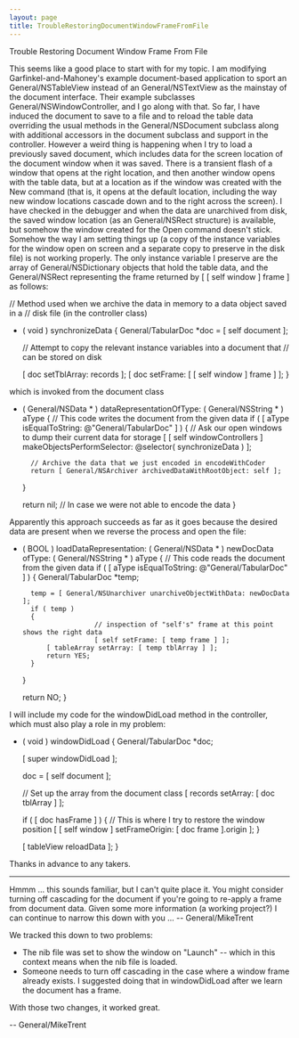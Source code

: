 ```yaml
---
layout: page
title: TroubleRestoringDocumentWindowFrameFromFile
---
```


Trouble Restoring Document Window Frame From File

This seems like a good place to start with for my topic. I am modifying Garfinkel-and-Mahoney's example document-based application to sport an General/NSTableView instead of an General/NSTextView as the mainstay of the document interface. Their example subclasses General/NSWindowController, and I go along with that. So far, I have induced the document to save to a file and to reload the table data overriding the usual methods in the General/NSDocument subclass along with additional accessors in the document subclass and support in the controller. However a weird thing is happening when I try to load a previously saved document, which includes data for the screen location of the document window when it was saved. There is a transient flash of a window that opens at the right location, and then another window opens with the table data, but at a location as if the window was created with the New command (that is, it opens at the default location, including the way new window locations cascade down and to the right across the screen). I have checked in the debugger and when the data are unarchived from disk, the saved window location (as an General/NSRect structure) is available, but somehow the window created for the Open command doesn't stick. Somehow the way I am setting things up (a copy of the instance variables for the window open on screen and a separate copy to preserve in the disk file) is not working properly. The only instance variable I preserve are the array of General/NSDictionary objects that hold the table data, and the General/NSRect representing the frame returned by [ [ self window ] frame ] as follows:
    
// Method used when we archive the data in memory to a data object saved in a 
// disk file (in the controller class)

- ( void ) synchronizeData
{
	General/TabularDoc *doc = [ self document ];
	
	// Attempt to copy the relevant instance variables into a document that 
        // can be stored on disk
	
	[ doc setTblArray: records ];
	[ doc setFrame: [ [ self window ] frame ] ];
}

 which is invoked from the document class
    
- ( General/NSData * ) dataRepresentationOfType: ( General/NSString * ) aType
{
	// This code writes the document from the given data
	if ( [ aType isEqualToString: @"General/TabularDoc" ] )
	{
		// Ask our open windows to dump their current data for storage
		[ [ self windowControllers ]
			makeObjectsPerformSelector: @selector( synchronizeData ) ];
		
		// Archive the data that we just encoded in encodeWithCoder
		return [ General/NSArchiver archivedDataWithRootObject: self ];
	}
	
	return nil;		// In case we were not able to encode the data
}

Apparently this approach succeeds as far as it goes because the desired data are present when we reverse the process and open the file:
    
- ( BOOL ) loadDataRepresentation: ( General/NSData * ) newDocData ofType: ( General/NSString * ) aType
{
	// This code reads the document from the given data
	if ( [ aType isEqualToString: @"General/TabularDoc" ] )
	{
		General/TabularDoc *temp;
		
		temp = [ General/NSUnarchiver unarchiveObjectWithData: newDocData ];
		if ( temp )
		{
                        // inspection of "self's" frame at this point shows the right data
                        [ self setFrame: [ temp frame ] ]; 
			[ tableArray setArray: [ temp tblArray ] ];
			return YES;
		}
	}
	
	return NO;
}

I will include my code for the windowDidLoad method in the controller, which must also play a role in my problem:
    
- ( void ) windowDidLoad
{
	General/TabularDoc *doc;
	
	[ super windowDidLoad ];
	
	doc = [ self document ];
	
	// Set up the array from the document class
	[ records setArray: [ doc tblArray ] ];
	
	if ( [ doc hasFrame ] )
	{
              // This is where I try to restore the window position
	      [ [ self window ] setFrameOrigin: [ doc frame ].origin ]; 
	}
	
	[ tableView reloadData ];
}


Thanks in advance to any takers.

----

Hmmm ... this sounds familiar, but I can't quite place it. You might consider turning off cascading for the document if you're going to re-apply a frame from document data. Given some more information (a working project?) I can continue to narrow this down with you ... -- General/MikeTrent

We tracked this down to two problems: 


* The nib file was set to show the window on "Launch" -- which in this context means when the nib file is loaded.
* Someone needs to turn off cascading in the case where a window frame already exists. I suggested doing that in windowDidLoad after we learn the document has a frame.


With those two changes, it worked great. 

-- General/MikeTrent
